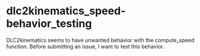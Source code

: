 # dlc2kinematics_speed-behavior_testing
DLC2kinematics seems to have unwanted behavior with the compute_speed function. Before submitting an issue, I want to test this behavior.
